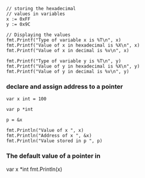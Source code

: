	

    // storing the hexadecimal
	// values in variables
	x := 0xFF
	y := 0x9C

	// Displaying the values
	fmt.Printf("Type of variable x is %T\n", x)
	fmt.Printf("Value of x in hexadecimal is %X\n", x)
	fmt.Printf("Value of x in decimal is %v\n", x)

	fmt.Printf("Type of variable y is %T\n", y)
	fmt.Printf("Value of y in hexadecimal is %X\n", y)
	fmt.Printf("Value of y in decimal is %v\n", y)


### declare and assign address to a pointer
	var x int = 100

	var p *int

	p = &x

	fmt.Println("Value of x ", x)
	fmt.Println("Address of x ", &x)
	fmt.Println("Value stored in p ", p)

### The default value of a pointer in <nil>
var x *int
fmt.Println(x)
